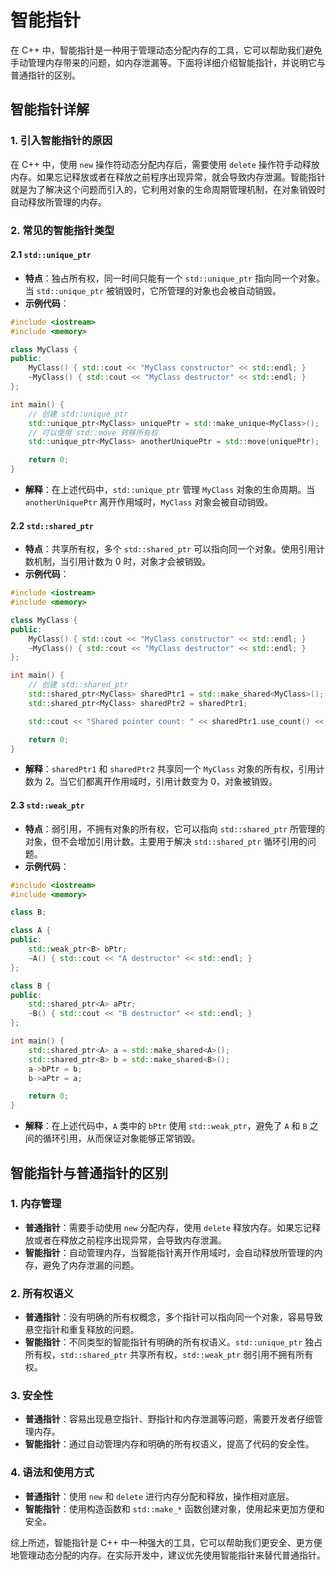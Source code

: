 # 智能指针

在 C++ 中，智能指针是一种用于管理动态分配内存的工具，它可以帮助我们避免手动管理内存带来的问题，如内存泄漏等。下面将详细介绍智能指针，并说明它与普通指针的区别。

## 智能指针详解

### 1. 引入智能指针的原因

在 C++ 中，使用 `new` 操作符动态分配内存后，需要使用 `delete` 操作符手动释放内存。如果忘记释放或者在释放之前程序出现异常，就会导致内存泄漏。智能指针就是为了解决这个问题而引入的，它利用对象的生命周期管理机制，在对象销毁时自动释放所管理的内存。

### 2. 常见的智能指针类型

#### 2.1 `std::unique_ptr`

- **特点**：独占所有权，同一时间只能有一个 `std::unique_ptr` 指向同一个对象。当 `std::unique_ptr` 被销毁时，它所管理的对象也会被自动销毁。
- **示例代码**：

```cpp
#include <iostream>
#include <memory>

class MyClass {
public:
    MyClass() { std::cout << "MyClass constructor" << std::endl; }
    ~MyClass() { std::cout << "MyClass destructor" << std::endl; }
};

int main() {
    // 创建 std::unique_ptr
    std::unique_ptr<MyClass> uniquePtr = std::make_unique<MyClass>();
    // 可以使用 std::move 转移所有权
    std::unique_ptr<MyClass> anotherUniquePtr = std::move(uniquePtr);

    return 0;
}
```

- **解释**：在上述代码中，`std::unique_ptr` 管理 `MyClass` 对象的生命周期。当 `anotherUniquePtr` 离开作用域时，`MyClass` 对象会被自动销毁。

#### 2.2 `std::shared_ptr`

- **特点**：共享所有权，多个 `std::shared_ptr` 可以指向同一个对象。使用引用计数机制，当引用计数为 0 时，对象才会被销毁。
- **示例代码**：

```cpp
#include <iostream>
#include <memory>

class MyClass {
public:
    MyClass() { std::cout << "MyClass constructor" << std::endl; }
    ~MyClass() { std::cout << "MyClass destructor" << std::endl; }
};

int main() {
    // 创建 std::shared_ptr
    std::shared_ptr<MyClass> sharedPtr1 = std::make_shared<MyClass>();
    std::shared_ptr<MyClass> sharedPtr2 = sharedPtr1;

    std::cout << "Shared pointer count: " << sharedPtr1.use_count() << std::endl;

    return 0;
}
```

- **解释**：`sharedPtr1` 和 `sharedPtr2` 共享同一个 `MyClass` 对象的所有权，引用计数为 2。当它们都离开作用域时，引用计数变为 0，对象被销毁。

#### 2.3 `std::weak_ptr`

- **特点**：弱引用，不拥有对象的所有权，它可以指向 `std::shared_ptr` 所管理的对象，但不会增加引用计数。主要用于解决 `std::shared_ptr` 循环引用的问题。
- **示例代码**：

```cpp
#include <iostream>
#include <memory>

class B;

class A {
public:
    std::weak_ptr<B> bPtr;
    ~A() { std::cout << "A destructor" << std::endl; }
};

class B {
public:
    std::shared_ptr<A> aPtr;
    ~B() { std::cout << "B destructor" << std::endl; }
};

int main() {
    std::shared_ptr<A> a = std::make_shared<A>();
    std::shared_ptr<B> b = std::make_shared<B>();
    a->bPtr = b;
    b->aPtr = a;

    return 0;
}
```

- **解释**：在上述代码中，`A` 类中的 `bPtr` 使用 `std::weak_ptr`，避免了 `A` 和 `B` 之间的循环引用，从而保证对象能够正常销毁。

## 智能指针与普通指针的区别

### 1. 内存管理

- **普通指针**：需要手动使用 `new` 分配内存，使用 `delete` 释放内存。如果忘记释放或者在释放之前程序出现异常，会导致内存泄漏。
- **智能指针**：自动管理内存，当智能指针离开作用域时，会自动释放所管理的内存，避免了内存泄漏的问题。

### 2. 所有权语义

- **普通指针**：没有明确的所有权概念，多个指针可以指向同一个对象，容易导致悬空指针和重复释放的问题。
- **智能指针**：不同类型的智能指针有明确的所有权语义。`std::unique_ptr` 独占所有权，`std::shared_ptr` 共享所有权，`std::weak_ptr` 弱引用不拥有所有权。

### 3. 安全性

- **普通指针**：容易出现悬空指针、野指针和内存泄漏等问题，需要开发者仔细管理内存。
- **智能指针**：通过自动管理内存和明确的所有权语义，提高了代码的安全性。

### 4. 语法和使用方式

- **普通指针**：使用 `new` 和 `delete` 进行内存分配和释放，操作相对底层。
- **智能指针**：使用构造函数和 `std::make_*` 函数创建对象，使用起来更加方便和安全。

综上所述，智能指针是 C++ 中一种强大的工具，它可以帮助我们更安全、更方便地管理动态分配的内存。在实际开发中，建议优先使用智能指针来替代普通指针。
